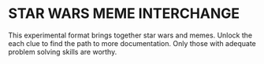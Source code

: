 # STAR WARS MEME INTERCHANGE

This experimental format brings together star wars and memes. Unlock the each
clue to find the path to more documentation. Only those with adequate problem
solving skills are worthy.
